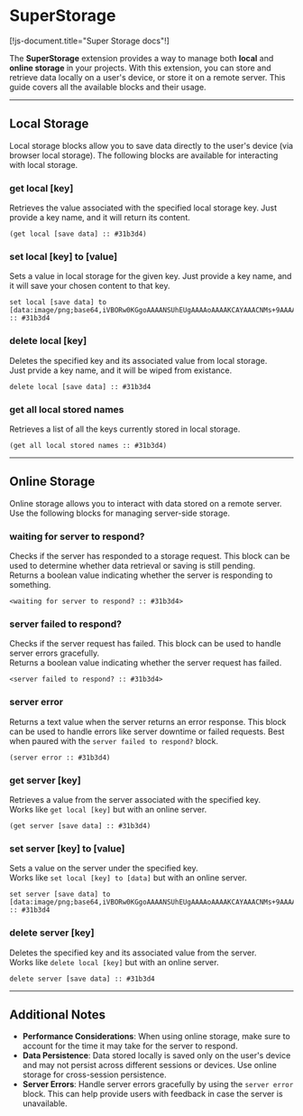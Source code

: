 # SuperStorage
[!js-document.title="Super Storage docs"!]

The **SuperStorage** extension provides a way to manage both **local** and **online storage** in your projects. With this extension, you can store and retrieve data locally on a user's device, or store it on a remote server. This guide covers all the available blocks and their usage.

---

## Local Storage

Local storage blocks allow you to save data directly to the user's device (via browser local storage). The following blocks are available for interacting with local storage.

### **get local [key]**  
Retrieves the value associated with the specified local storage key.
Just provide a key name, and it will return its content.

```scratch3
(get local [save data] :: #31b3d4)
```

### **set local [key] to [value]**  
Sets a value in local storage for the given key.
Just provide a key name, and it will save your chosen content to that key.

```scratch3
set local [save data] to [data:image/png;base64,iVBORw0KGgoAAAANSUhEUgAAAAoAAAAKCAYAAACNMs+9AAAAAXNSR0IArs4c6QAAAEpJREFUKFOdkFEKACAIQ+f9D20sUqZUUH45fajTUMObttCZACCkmkzWorGDYtjsEVTomHewnZjSv8Hr6uJu3cxaMfr8Hn2FGspBA/gaFwffFgUWAAAAAElFTkSuQmCC] :: #31b3d4
```

### **delete local [key]**  
Deletes the specified key and its associated value from local storage.  
Just prvide a key name, and it will be wiped from existance.

```scratch3
delete local [save data] :: #31b3d4
```

### **get all local stored names**  
Retrieves a list of all the keys currently stored in local storage.  

```scratch3
(get all local stored names :: #31b3d4)
```

---

## Online Storage

Online storage allows you to interact with data stored on a remote server. Use the following blocks for managing server-side storage.

### **waiting for server to respond?**  
Checks if the server has responded to a storage request. This block can be used to determine whether data retrieval or saving is still pending.  
Returns a boolean value indicating whether the server is responding to something.

```scratch3
<waiting for server to respond? :: #31b3d4>
```

### **server failed to respond?**  
Checks if the server request has failed. This block can be used to handle server errors gracefully.  
Returns a boolean value indicating whether the server request has failed.

```scratch3
<server failed to respond? :: #31b3d4>
```

### **server error**  
Returns a text value when the server returns an error response. This block can be used to handle errors like server downtime or failed requests.
Best when paured with the `server failed to respond?` block.

```scratch3
(server error :: #31b3d4)
```

### **get server [key]**  
Retrieves a value from the server associated with the specified key.  
Works like `get local [key]` but with an online server.

```scratch3
(get server [save data] :: #31b3d4)
```

### **set server [key] to [value]**  
Sets a value on the server under the specified key.  
Works like `set local [key] to [data]` but with an online server.

```scratch3
set server [save data] to [data:image/png;base64,iVBORw0KGgoAAAANSUhEUgAAAAoAAAAKCAYAAACNMs+9AAAAAXNSR0IArs4c6QAAAEtJREFUKFOdkMEOADAEQ+v/P3pLZRpkDpuT6osoQ63VtIVWA4BQ1mQ0C+MGxTL3CGZo7DvYTpRc3+CU2jeWdOdmzor3/J78ihxIizZwEhYHj2iVjAAAAABJRU5ErkJggg==] :: #31b3d4
```

### **delete server [key]**  
Deletes the specified key and its associated value from the server.  
Works like `delete local [key]` but with an online server.

```scratch3
delete server [save data] :: #31b3d4
```

---

## Additional Notes

- **Performance Considerations**: When using online storage, make sure to account for the time it may take for the server to respond.
- **Data Persistence**: Data stored locally is saved only on the user's device and may not persist across different sessions or devices. Use online storage for cross-session persistence.
- **Server Errors**: Handle server errors gracefully by using the `server error` block. This can help provide users with feedback in case the server is unavailable.


<p style="color: #7a7a7a; bottom: 3px; width: 500px;" hidden>Documentation by pooiod7</p>
